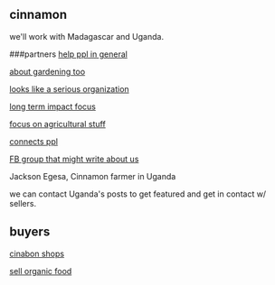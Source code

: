 ## cinnamon
we'll work with Madagascar and Uganda.

###partners
[help ppl in general](https://madagascar.co.uk)

[about gardening too](http://www.feedbackmadagascar.net)

[looks like a serious organization](https://www.care.org/country/madagascar)

[long term impact focus](https://adra.org)

[focus on agricultural stuff](https://www.phipps.conservatory.org)

[connects ppl](http://www.blueplanetnetwork.org)

[FB group that might write about us](https://www.facebook.com/DailyMonitor/posts/even-though-he-did-not-succeed-the-first-time-he-tried-again-until-he-did-it-rig/10153358877937197/)

Jackson Egesa, Cinnamon farmer in Uganda

we can contact Uganda's posts to get featured and get in contact w/ sellers.

## buyers

[cinabon shops](https://www.laweekly.com/restaurants/10-best-cinnamon-rolls-in-los-angeles-2383796)

[sell organic food](http://edenmarket.us)

